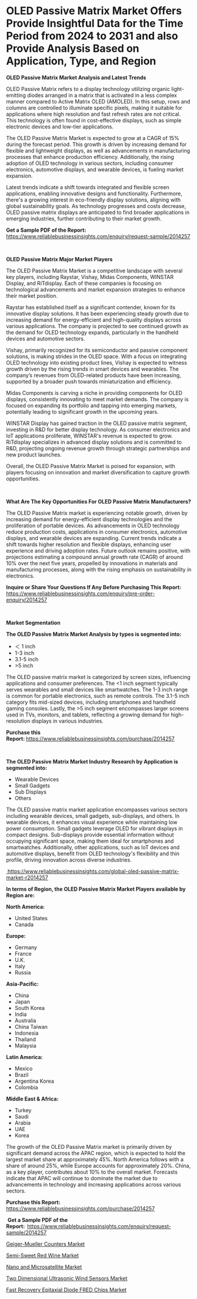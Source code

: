 <p><h1>OLED Passive Matrix Market Offers Provide Insightful Data for the Time Period from 2024 to 2031 and also Provide Analysis Based on Application, Type, and Region</h1></p><p><strong>OLED Passive Matrix Market Analysis and Latest Trends</strong></p>
<p><p>OLED Passive Matrix refers to a display technology utilizing organic light-emitting diodes arranged in a matrix that is activated in a less complex manner compared to Active Matrix OLED (AMOLED). In this setup, rows and columns are controlled to illuminate specific pixels, making it suitable for applications where high resolution and fast refresh rates are not critical. This technology is often found in cost-effective displays, such as simple electronic devices and low-tier applications.</p><p>The OLED Passive Matrix Market is expected to grow at a CAGR of 15% during the forecast period. This growth is driven by increasing demand for flexible and lightweight displays, as well as advancements in manufacturing processes that enhance production efficiency. Additionally, the rising adoption of OLED technology in various sectors, including consumer electronics, automotive displays, and wearable devices, is fueling market expansion.</p><p>Latest trends indicate a shift towards integrated and flexible screen applications, enabling innovative designs and functionality. Furthermore, there's a growing interest in eco-friendly display solutions, aligning with global sustainability goals. As technology progresses and costs decrease, OLED passive matrix displays are anticipated to find broader applications in emerging industries, further contributing to their market growth.</p></p>
<p><strong>Get a Sample PDF of the Report:&nbsp;</strong> <a href="https://www.reliablebusinessinsights.com/enquiry/request-sample/2014257?utm_campaign=1121&utm_medium=2&utm_source=Github&utm_content=ia&utm_term=26102024&utm_id=oled-passive-matrix">https://www.reliablebusinessinsights.com/enquiry/request-sample/2014257</a></p>
<p>&nbsp;</p>
<p><strong>OLED Passive Matrix Major Market Players</strong></p>
<p><p>The OLED Passive Matrix Market is a competitive landscape with several key players, including Raystar, Vishay, Midas Components, WINSTAR Display, and RiTdisplay. Each of these companies is focusing on technological advancements and market expansion strategies to enhance their market position.</p><p>Raystar has established itself as a significant contender, known for its innovative display solutions. It has been experiencing steady growth due to increasing demand for energy-efficient and high-quality displays across various applications. The company is projected to see continued growth as the demand for OLED technology expands, particularly in the handheld devices and automotive sectors.</p><p>Vishay, primarily recognized for its semiconductor and passive component solutions, is making strides in the OLED space. With a focus on integrating OLED technology into existing product lines, Vishay is expected to witness growth driven by the rising trends in smart devices and wearables. The company’s revenues from OLED-related products have been increasing, supported by a broader push towards miniaturization and efficiency.</p><p>Midas Components is carving a niche in providing components for OLED displays, consistently innovating to meet market demands. The company is focused on expanding its portfolio and tapping into emerging markets, potentially leading to significant growth in the upcoming years.</p><p>WINSTAR Display has gained traction in the OLED passive matrix segment, investing in R&D for better display technology. As consumer electronics and IoT applications proliferate, WINSTAR's revenue is expected to grow. RiTdisplay specializes in advanced display solutions and is committed to R&D, projecting ongoing revenue growth through strategic partnerships and new product launches.</p><p>Overall, the OLED Passive Matrix Market is poised for expansion, with players focusing on innovation and market diversification to capture growth opportunities.</p></p>
<p>&nbsp;</p>
<p><strong>What Are The Key Opportunities For OLED Passive Matrix Manufacturers?</strong></p>
<p><p>The OLED Passive Matrix market is experiencing notable growth, driven by increasing demand for energy-efficient display technologies and the proliferation of portable devices. As advancements in OLED technology reduce production costs, applications in consumer electronics, automotive displays, and wearable devices are expanding. Current trends indicate a shift towards higher resolution and flexible displays, enhancing user experience and driving adoption rates. Future outlook remains positive, with projections estimating a compound annual growth rate (CAGR) of around 10% over the next five years, propelled by innovations in materials and manufacturing processes, along with the rising emphasis on sustainability in electronics.</p></p>
<p><strong>Inquire or Share Your Questions If Any Before Purchasing This Report:</strong> <a href="https://www.reliablebusinessinsights.com/enquiry/pre-order-enquiry/2014257?utm_campaign=1121&utm_medium=2&utm_source=Github&utm_content=ia&utm_term=26102024&utm_id=oled-passive-matrix">https://www.reliablebusinessinsights.com/enquiry/pre-order-enquiry/2014257</a></p>
<p>&nbsp;</p>
<p><strong>Market Segmentation</strong></p>
<p><strong>The OLED Passive Matrix Market Analysis by types is segmented into:</strong></p>
<p><ul><li>＜ 1 inch</li><li>1-3 inch</li><li>3.1-5 inch</li><li>>5 inch</li></ul></p>
<p><p>The OLED passive matrix market is categorized by screen sizes, influencing applications and consumer preferences. The <1 inch segment typically serves wearables and small devices like smartwatches. The 1-3 inch range is common for portable electronics, such as remote controls. The 3.1-5 inch category fits mid-sized devices, including smartphones and handheld gaming consoles. Lastly, the >5 inch segment encompasses larger screens used in TVs, monitors, and tablets, reflecting a growing demand for high-resolution displays in various industries.</p></p>
<p><strong>Purchase this Report:&nbsp;</strong><a href="https://www.reliablebusinessinsights.com/purchase/2014257?utm_campaign=1121&utm_medium=2&utm_source=Github&utm_content=ia&utm_term=26102024&utm_id=oled-passive-matrix">https://www.reliablebusinessinsights.com/purchase/2014257</a></p>
<p>&nbsp;</p>
<p><strong>The OLED Passive Matrix Market Industry Research by Application is segmented into:</strong></p>
<p><ul><li>Wearable Devices</li><li>Small Gadgets</li><li>Sub Displays</li><li>Others</li></ul></p>
<p><p>The OLED passive matrix market application encompasses various sectors including wearable devices, small gadgets, sub-displays, and others. In wearable devices, it enhances visual experience while maintaining low power consumption. Small gadgets leverage OLED for vibrant displays in compact designs. Sub-displays provide essential information without occupying significant space, making them ideal for smartphones and smartwatches. Additionally, other applications, such as IoT devices and automotive displays, benefit from OLED technology's flexibility and thin profile, driving innovation across diverse industries.</p></p>
<p><a href="https://www.reliablebusinessinsights.com/global-oled-passive-matrix-market-r2014257?utm_campaign=1121&utm_medium=2&utm_source=Github&utm_content=ia&utm_term=26102024&utm_id=oled-passive-matrix">&nbsp;https://www.reliablebusinessinsights.com/global-oled-passive-matrix-market-r2014257</a></p>
<p><strong>In terms of Region, the OLED Passive Matrix Market Players available by Region are:</strong></p>
<p>
    <p> <strong> North America: </strong>
        <ul>
            <li>United States</li>
            <li>Canada</li>
        </ul>
        </p> 
    <p> <strong> Europe: </strong>
        <ul>
            <li>Germany</li>
            <li>France</li>
            <li>U.K.</li>
            <li>Italy</li>
            <li>Russia</li>
        </ul>
        </p> 
    <p> <strong> Asia-Pacific: </strong>
        <ul>
            <li>China</li>
            <li>Japan</li>
            <li>South Korea</li>
            <li>India</li>
            <li>Australia</li>
            <li>China Taiwan</li>
            <li>Indonesia</li>
            <li>Thailand</li>
            <li>Malaysia</li>
        </ul>
        </p> 
    <p> <strong> Latin America: </strong>
        <ul>
            <li>Mexico</li>
            <li>Brazil</li>
            <li>Argentina Korea</li>
            <li>Colombia</li>
        </ul>
        </p> 
    <p> <strong> Middle East & Africa: </strong>
        <ul>
            <li>Turkey</li>
            <li>Saudi</li>
            <li>Arabia</li>
            <li>UAE</li>
            <li>Korea</li>
        </ul>
    </p>
    </p>
<p><p>The growth of the OLED Passive Matrix market is primarily driven by significant demand across the APAC region, which is expected to hold the largest market share at approximately 45%. North America follows with a share of around 25%, while Europe accounts for approximately 20%. China, as a key player, contributes about 10% to the overall market. Forecasts indicate that APAC will continue to dominate the market due to advancements in technology and increasing applications across various sectors.</p></p>
<p><strong>Purchase this Report: </strong><a href="https://www.reliablebusinessinsights.com/purchase/2014257?utm_campaign=1121&utm_medium=2&utm_source=Github&utm_content=ia&utm_term=26102024&utm_id=oled-passive-matrix">https://www.reliablebusinessinsights.com/purchase/2014257</a></p>
<p>&nbsp;<strong>Get a Sample PDF of the Report:&nbsp;&nbsp;</strong><a href="https://www.reliablebusinessinsights.com/enquiry/request-sample/2014257?utm_campaign=1121&utm_medium=2&utm_source=Github&utm_content=ia&utm_term=26102024&utm_id=oled-passive-matrix">https://www.reliablebusinessinsights.com/enquiry/request-sample/2014257</a></p>
<p><strong></strong></p>
<p><p><a href="https://issuu.com/reportprime-2/docs/geiger-mueller-counters-market-size_c77069d5082dd9?utm_campaign=1121&utm_medium=2&utm_source=Github&utm_content=ia&utm_term=26102024&utm_id=oled-passive-matrix">Geiger-Mueller Counters Market</a></p><p><a href="https://www.linkedin.com/pulse/semi-sweet-red-wine-market-forecast-global-trends-analysis-s7sle?utm_campaign=1121&utm_medium=2&utm_source=Github&utm_content=ia&utm_term=26102024&utm_id=oled-passive-matrix">Semi-Sweet Red Wine Market</a></p><p><a href="https://issuu.com/reportprime-2/docs/nano-and-microsatellite-market-size_07e93640c50647?utm_campaign=1121&utm_medium=2&utm_source=Github&utm_content=ia&utm_term=26102024&utm_id=oled-passive-matrix">Nano and Microsatellite Market</a></p><p><a href="https://github.com/avilarotedlowkog/Market-Research-Report-List-1/blob/main/two-dimensional-ultrasonic-wind-sensors-market.md?utm_campaign=1121&utm_medium=2&utm_source=Github&utm_content=ia&utm_term=26102024&utm_id=oled-passive-matrix">Two Dimensional Ultrasonic Wind Sensors Market</a></p><p><a href="https://github.com/fannklhimesu/Market-Research-Report-List-1/blob/main/fast-recovery-epitaxial-diode-fred-chips-market.md?utm_campaign=1121&utm_medium=2&utm_source=Github&utm_content=ia&utm_term=26102024&utm_id=oled-passive-matrix">Fast Recovery Epitaxial Diode FRED Chips Market</a></p></p>